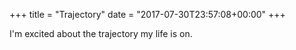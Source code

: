 +++
title = "Trajectory"
date = "2017-07-30T23:57:08+00:00"
+++

I'm excited about the trajectory my life is on.
			